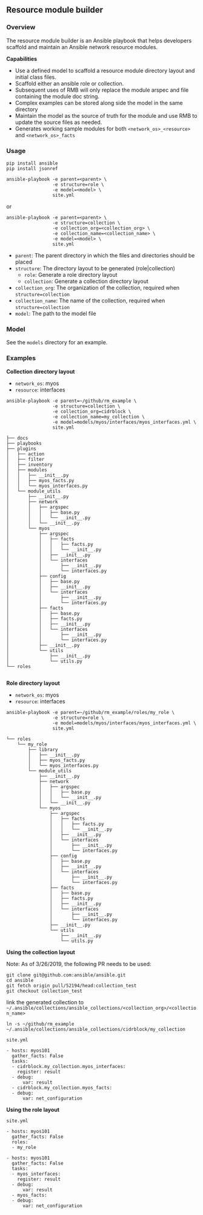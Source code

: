 ## Resource module builder

### Overview

The resource module builder is an Ansible playbook that helps developers scaffold and maintain an Ansible network resource modules.

**Capabilities**
- Use a defined model to scaffold a resource module directory layout and initial class files.
- Scaffold either an ansible role or collection.
- Subsequent uses of RMB will only replace the module arspec and file containing the module doc string.
- Complex examples can be stored along side the model in the same directory
- Maintain the model as the source of truth for the module and use RMB to update the source files as needed.
- Generates working sample modules for both `<network_os>_<resource>` and `<network_os>_facts`


### Usage

```
pip install ansible
pip install jsonref
```

```
ansible-playbook -e parent=<parent> \
                 -e structure=role \
                 -e model=<model> \
                 site.yml
```
or
```
ansible-playbook -e parent=<parent> \
                 -e structure=collection \
                 -e collection_org=<collection_org> \
                 -e collection_name=<collection_name> \
                 -e model=<model> \
                 site.yml
```
- `parent`: The parent directory in which the files and directories should be placed
- `structure`: The directory layout to be generated (role|collection)
  - `role`: Generate a role directory layout
  - `collection`: Generate a collection directory layout
- `collection_org`: The organization of the collection, required when `structure=collection`
- `collection_name`: The name of the collection, required when `structure=collection`
- `model`: The path to the model file

### Model

See the `models` directory for an example.

### Examples

**Collection directory layout**

- `network_os`: myos
- `resource`: interfaces

```
ansible-playbook -e parent=~/github/rm_example \
                 -e structure=collection \
                 -e collection_org=cidrblock \
                 -e collection_name=my_collection \
                 -e model=models/myos/interfaces/myos_interfaces.yml \
                 site.yml
```

```
├── docs
├── playbooks
├── plugins
│   ├── action
│   ├── filter
│   ├── inventory
│   ├── modules
│   │   ├── __init__.py
│   │   ├── myos_facts.py
│   │   └── myos_interfaces.py
│   └── module_utils
│       ├── __init__.py
│       ├── network
│       │   ├── argspec
│       │   │   ├── base.py
│       │   │   └── __init__.py
│       │   └── __init__.py
│       └── myos
│           ├── argspec
│           │   ├── facts
│           │   │   ├── facts.py
│           │   │   └── __init__.py
│           │   ├── __init__.py
│           │   └── interfaces
│           │       ├── __init__.py
│           │       └── interfaces.py
│           ├── config
│           │   ├── base.py
│           │   ├── __init__.py
│           │   └── interfaces
│           │       ├── __init__.py
│           │       └── interfaces.py
│           ├── facts
│           │   ├── base.py
│           │   ├── facts.py
│           │   ├── __init__.py
│           │   └── interfaces
│           │       ├── __init__.py
│           │       └── interfaces.py
│           ├── __init__.py
│           └── utils
│               ├── __init__.py
│               └── utils.py
└── roles
 
```
**Role directory layout**

- `network_os`: myos
- `resource`: interfaces

```
ansible-playbook -e parent=~/github/rm_example/roles/my_role \
                 -e structure=role \
                 -e model=models/myos/interfaces/myos_interfaces.yml \
                 site.yml
```

```
└── roles
    └── my_role
        ├── library
        │   ├── __init__.py
        │   ├── myos_facts.py
        │   └── myos_interfaces.py
        └── module_utils
            ├── __init__.py
            ├── network
            │   ├── argspec
            │   │   ├── base.py
            │   │   └── __init__.py
            │   └── __init__.py
            └── myos
                ├── argspec
                │   ├── facts
                │   │   ├── facts.py
                │   │   └── __init__.py
                │   ├── __init__.py
                │   └── interfaces
                │       ├── __init__.py
                │       └── interfaces.py
                ├── config
                │   ├── base.py
                │   ├── __init__.py
                │   └── interfaces
                │       ├── __init__.py
                │       └── interfaces.py
                ├── facts
                │   ├── base.py
                │   ├── facts.py
                │   ├── __init__.py
                │   └── interfaces
                │       ├── __init__.py
                │       └── interfaces.py
                ├── __init__.py
                └── utils
                    ├── __init__.py
                    └── utils.py
```

**Using the collection layout**

Note: As of 3/26/2019, the following PR needs to be used:
```
git clone git@github.com:ansible/ansible.git
cd ansible
git fetch origin pull/52194/head:collection_test
git checkout collection_test
```

link the generated collection to `~/.ansible/collections/ansible_collections/<collection_org>/<collection_name>`

```
ln -s ~/github/rm_example ~/.ansible/collections/ansible_collections/cidrblock/my_collection
 ```

`site.yml`
 ```
 - hosts: myos101
   gather_facts: False
   tasks:
   - cidrblock.my_collection.myos_interfaces:
     register: result
   - debug:
       var: result
   - cidrblock.my_collection.myos_facts:
   - debug:
       var: net_configuration

```

**Using the role layout**

`site.yml`
```
- hosts: myos101
  gather_facts: False
  roles:
  - my_role

- hosts: myos101
  gather_facts: False
  tasks:
  - myos_interfaces:
    register: result
  - debug:
      var: result
  - myos_facts:
  - debug:
      var: net_configuration
```
